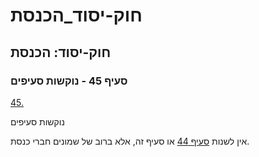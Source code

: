 # חוק-יסוד_הכנסת

## חוק-יסוד: הכנסת

### סעיף 45 - נוקשות סעיפים

[45.](https://he.wikisource.org/wiki/חוק-יסוד:_הכנסת#s_yp_45)

נוקשות סעיפים

אין לשנות [סעיף 44](https://he.wikisource.org/wiki/חוק-יסוד:_הכנסת#s_yp_44) או סעיף זה, אלא ברוב של שמונים חברי כנסת.